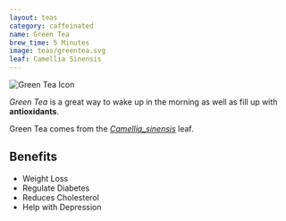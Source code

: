 ```yaml
---
layout: teas
category: caffeinated
name: Green Tea
brew_time: 5 Minutes
image: teas/greentea.svg
leaf: Camellia Sinensis
---
```


![Green Tea Icon]({{site.baseurl}}/images/greentea.svg)

*Green Tea* is a great way to wake up in the morning as well as fill up with **antioxidants**.

Green Tea comes from the [*Camellia_sinensis*](http://en.wikipedia.org/wiki/Camellia_sinensis) leaf.

## Benefits

- Weight Loss
- Regulate Diabetes 
- Reduces Cholesterol
- Help with Depression
